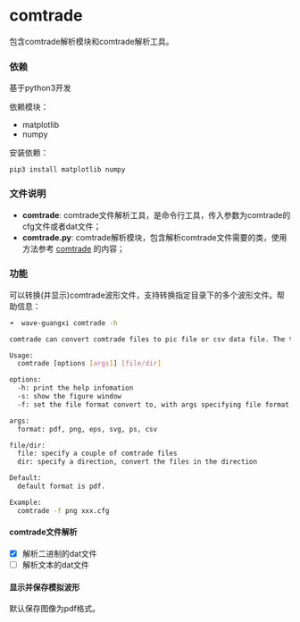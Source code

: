 # comtrade

包含comtrade解析模块和comtrade解析工具。

### 依赖

基于python3开发

依赖模块：

- matplotlib
- numpy

安装依赖：

```
pip3 install matplotlib numpy
```

### 文件说明

- **comtrade**: comtrade文件解析工具，是命令行工具，传入参数为comtrade的cfg文件或者dat文件；
- **comtrade.py**: comtrade解析模块，包含解析comtrade文件需要的类，使用方法参考 [comtrade](./comtrade) 的内容；

### 功能

可以转换(并显示)comtrade波形文件，支持转换指定目录下的多个波形文件。帮助信息：

```sh
➜  wave-guangxi comtrade -h

comtrade can convert comtrade files to pic file or csv data file. The tool can also show the wave figure. Addionally, It can convert multiple files in the dir.

Usage:
  comtrade [options [args]] [file/dir]

options:
  -h: print the help infomation
  -s: show the figure window
  -f: set the file format convert to, with args specifying file format

args:
  format: pdf, png, eps, svg, ps, csv

file/dir:
  file: specify a couple of comtrade files
  dir: specify a direction, convert the files in the direction

Default:
  default format is pdf.

Example:
  comtrade -f png xxx.cfg
```

#### comtrade文件解析

- [x] 解析二进制的dat文件
- [ ] 解析文本的dat文件

#### 显示并保存模拟波形

默认保存图像为pdf格式。
